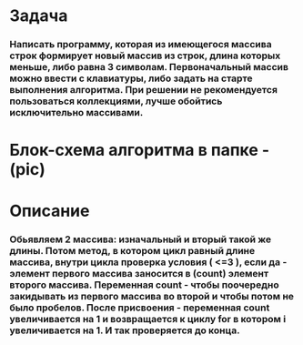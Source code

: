 # Задача
### Написать программу, которая из имеющегося массива строк формирует новый массив из строк, длина которых меньше, либо равна 3 символам. Первоначальный массив можно ввести с клавиатуры, либо задать на старте выполнения алгоритма. При решении не рекомендуется пользоваться коллекциями, лучше обойтись исключительно массивами.

#
# Блок-схема алгоритма в папке - (pic)

# Описание
### Обьявляем 2 массива: изначальный и вторый такой же длины. Потом метод, в котором цикл равный длине массива, внутри цикла проверка условия ( <=3 ), если да - элемент первого массива заносится в (count) элемент второго массива. Переменная count - чтобы поочередно закидывать из первого массива во второй и чтобы потом не было пробелов. После присвоения - переменная count увеличивается на 1 и возвращается к циклу for в котором i увеличивается на 1. И так проверяется до конца.